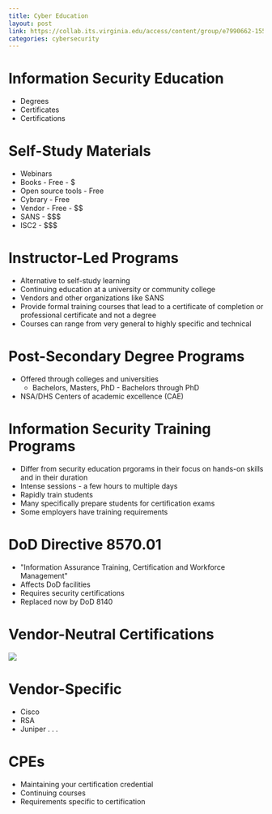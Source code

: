 ```yaml
---
title: Cyber Education
layout: post
link: https://collab.its.virginia.edu/access/content/group/e7990662-1551-41b1-99bd-0539849f7d83/CS3710_Week13.pdf
categories: cybersecurity
---
```


# Information Security Education

- Degrees
- Certificates
- Certifications

# Self-Study Materials

- Webinars
- Books - Free - $
- Open source tools - Free
- Cybrary - Free
- Vendor - Free - $$
- SANS - $$$
- ISC2 - $$$

# Instructor-Led Programs

- Alternative to self-study learning
- Continuing education at a university or community college
- Vendors and other organizations like SANS
- Provide formal training courses that lead to a certificate of completion or professional certificate and not a degree
- Courses can range from very general to highly specific and technical

# Post-Secondary Degree Programs

- Offered through colleges and universities
  - Bachelors, Masters, PhD - Bachelors through PhD 
- NSA/DHS Centers of academic excellence (CAE)

# Information Security Training Programs

- Differ from security education prgorams in their focus on hands-on skills and in their duration
- Intense sessions - a few hours to multiple days
- Rapidly train students 
- Many specifically prepare students for certification exams
- Some employers have training requirements

# DoD Directive 8570.01

- "Information Assurance Training, Certification and Workforce Management"
- Affects DoD facilities
- Requires security certifications
- Replaced now by DoD 8140

# Vendor-Neutral Certifications 

![](https://i.imgur.com/LDKGz9n.png)

# Vendor-Specific

* Cisco 
* RSA 
* Juniper . . . 

# CPEs 

* Maintaining your certification credential 
* Continuing courses 
* Requirements specific to certification